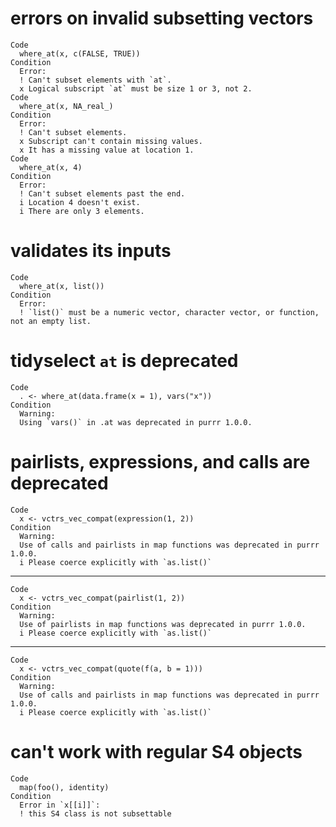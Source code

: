 # errors on invalid subsetting vectors

    Code
      where_at(x, c(FALSE, TRUE))
    Condition
      Error:
      ! Can't subset elements with `at`.
      x Logical subscript `at` must be size 1 or 3, not 2.
    Code
      where_at(x, NA_real_)
    Condition
      Error:
      ! Can't subset elements.
      x Subscript can't contain missing values.
      x It has a missing value at location 1.
    Code
      where_at(x, 4)
    Condition
      Error:
      ! Can't subset elements past the end.
      i Location 4 doesn't exist.
      i There are only 3 elements.

# validates its inputs

    Code
      where_at(x, list())
    Condition
      Error:
      ! `list()` must be a numeric vector, character vector, or function, not an empty list.

# tidyselect `at` is deprecated

    Code
      . <- where_at(data.frame(x = 1), vars("x"))
    Condition
      Warning:
      Using `vars()` in .at was deprecated in purrr 1.0.0.

# pairlists, expressions, and calls are deprecated

    Code
      x <- vctrs_vec_compat(expression(1, 2))
    Condition
      Warning:
      Use of calls and pairlists in map functions was deprecated in purrr 1.0.0.
      i Please coerce explicitly with `as.list()`

---

    Code
      x <- vctrs_vec_compat(pairlist(1, 2))
    Condition
      Warning:
      Use of pairlists in map functions was deprecated in purrr 1.0.0.
      i Please coerce explicitly with `as.list()`

---

    Code
      x <- vctrs_vec_compat(quote(f(a, b = 1)))
    Condition
      Warning:
      Use of calls and pairlists in map functions was deprecated in purrr 1.0.0.
      i Please coerce explicitly with `as.list()`

# can't work with regular S4 objects

    Code
      map(foo(), identity)
    Condition
      Error in `x[[i]]`:
      ! this S4 class is not subsettable

